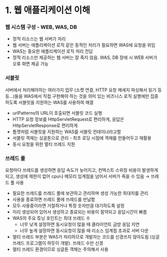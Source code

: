 # 1. 웹 애플리케이션 이해

### 웹 시스템 구성 - WEB, WAS, DB

- 정적 리소스는 웹 서버가 처리
- 웹 서버는 애플리케이션 로직 같은 동적인 처리가 필요하면 WAS에 요청을 위임
- WAS는 중요한 애플리케이션 로직 처리 전담
- 정적 리소스만 제공하는 웹 서버는 잘 죽지 않음. WAS, DB 장애 시 WEB 서버가 오류 화면 제공 가능

### 서블릿

서버에서 처리해야하는 여러가지 업무 (소켓 연결, HTTP 요청 메세지 파싱해서 읽기 등등…)들을 WAS에서 직접 구현해야 하는 것을 의미 있는 비즈니스 로직 실행에만 집중하도록 서블릿을 지원하는 WAS를 사용하여 해결

- urlPatterns의 URL이 호출되면 서블릿 코드 실행
- HTTP 요청 정보를 HttpServletRequest로 편리하게, 응답은 HttpServletResponse로 편리하게
- 톰캣처럼 서블릿을 지원하는 WAS를 서블릿 컨테이너라고함
- 서블릿 객체는 싱글톤으로 관리 - 최초 로딩 시점에 객체를 만들어두고 재활용
- 동시 요청을 위한 멀티 쓰레드 지원

### 쓰레드 풀

요청마다 쓰레드를 생성하면 응답 속도가 늦어지고, 컨텍스트 스위칭 비용이 발생하게 되고, 생성에 제한이 없어 cpu나 메모리 임계점을 넘어서 서버가 죽을 수 있음 → 쓰레드 풀 사용

- 필요한 쓰레드를 쓰레드 풀에 보관하고 관리하며 생성 가능한 최대치를 관리
- 사용을 종료하면 쓰레드 풀에 쓰레드를 반납함
- 모두 사용중이라면 거절하거나 특정 숫자만큼 대기하도록 설정
- 미리 생성되어 있어서 생성하고 종료되는 비용이 절약되고 응답시간이 빠름
- WAS의 주요 튜닝 포인트는 최대 쓰레드 수
    - 너무 낮게 설정하면 동시요청이 많을 때 클라이언트 금방 응답 지연
    - 너무 높게 설정하면 동시요청이 많을 때 리소스 임계점 초과로 서버 다운
- 멀티 쓰레드 부분은 WAS가 처리하므로 개발자는 코드를 신경쓰지 않아도됨 (싱글 쓰레드 프로그램이 하듯이 개발). 쓰레드 수만 신경
- 멀티 쓰레드 환경이므로 싱글톤 객체는 주의해서 사용